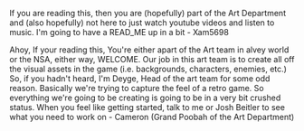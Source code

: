 If you are reading this, then you are (hopefully) part of the Art Department and (also hopefully) not here to just watch youtube videos and listen to music. I'm going to have a READ_ME up in a bit - Xam5698

Ahoy, If your reading this, You're either apart of the Art team in alvey world or the NSA, either way, WELCOME.  Our job in this art team is to create all off the visual assets in the game (i.e. backgrounds, characters, enemies, etc.) So, if you hadn't heard, I'm Deyge, Head of the art  team for some odd reason.  Basically we're trying to capture the feel of a retro game.  So everything we're going to be creating is going to be in a very bit crushed status.  When you feel like getting started, talk to me or Josh Beitler to see what you need to work on - Cameron (Grand Poobah of the Art Department)
